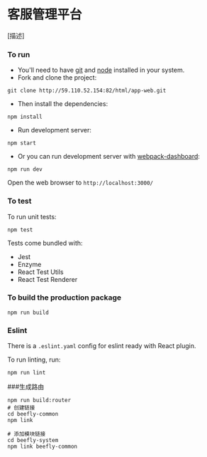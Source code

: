 # 客服管理平台

[描述]

### To run

* You'll need to have [git](https://git-scm.com/) and [node](https://nodejs.org/en/) installed in your system.
* Fork and clone the project:

```
git clone http://59.110.52.154:82/html/app-web.git
```

* Then install the dependencies:

```
npm install
```

* Run development server:

```
npm start
```

* Or you can run development server with [webpack-dashboard](https://github.com/FormidableLabs/webpack-dashboard):

```
npm run dev
```

Open the web browser to `http://localhost:3000/`

### To test
To run unit tests:

```
npm test
```

Tests come bundled with:

* Jest
* Enzyme
* React Test Utils
* React Test Renderer

### To build the production package

```
npm run build
```

### Eslint
There is a `.eslint.yaml` config for eslint ready with React plugin.

To run linting, run:

```
npm run lint
```
###生成路由
```
npm run build:router
# 创建链接
cd beefly-common
npm link

# 添加模块链接
cd beefly-system
npm link beefly-common

```

